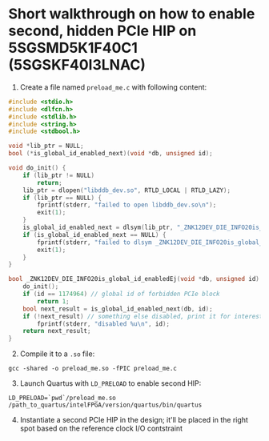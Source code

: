 # Short walkthrough on how to enable second, hidden PCIe HIP on 5SGSMD5K1F40C1 (5SGSKF40I3LNAC)

1. Create a file named `preload_me.c` with following content:

```c
#include <stdio.h>
#include <dlfcn.h>
#include <stdlib.h>
#include <string.h>
#include <stdbool.h>

void *lib_ptr = NULL;
bool (*is_global_id_enabled_next)(void *db, unsigned id);

void do_init() {
	if (lib_ptr != NULL)
		return;
	lib_ptr = dlopen("libddb_dev.so", RTLD_LOCAL | RTLD_LAZY);
	if (lib_ptr == NULL) {
		fprintf(stderr, "failed to open libddb_dev.so\n");
		exit(1);
	}
	is_global_id_enabled_next = dlsym(lib_ptr, "_ZNK12DEV_DIE_INFO20is_global_id_enabledEj");
	if (is_global_id_enabled_next == NULL) {
		fprintf(stderr, "failed to dlsym _ZNK12DEV_DIE_INFO20is_global_id_enabledEj\n");
		exit(1);
	}
}

bool _ZNK12DEV_DIE_INFO20is_global_id_enabledEj(void *db, unsigned id) {
	do_init();
	if (id == 1174964) // global id of forbidden PCIe block
		return 1;
	bool next_result = is_global_id_enabled_next(db, id);
	if (!next_result) // something else disabled, print it for interest's sake
		fprintf(stderr, "disabled %u\n", id);
	return next_result;
}
```

2. Compile it to a `.so` file:

```
gcc -shared -o preload_me.so -fPIC preload_me.c
```

3. Launch Quartus with `LD_PRELOAD` to enable second HIP:

```
LD_PRELOAD=`pwd`/preload_me.so /path_to_quartus/intelFPGA/version/quartus/bin/quartus
```

4. Instantiate a second PCIe HIP in the design; it'll be placed in the right spot based on the reference clock I/O contstraint
